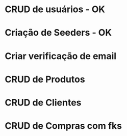 # CRUD de usuários - OK
# Criação de Seeders - OK
# Criar verificação de email
# CRUD de Produtos
# CRUD de Clientes
# CRUD de Compras com fks
